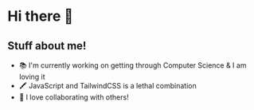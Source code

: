 # Hi there 👋
## Stuff about me!


- 📚 I'm currently working on getting through Computer Science & I am loving it
- 🖍️ JavaScript and TailwindCSS is a lethal combination
- 🤝 I love collaborating with others!
<!--
**Ryan-Somers/Ryan-Somers** is a ✨ _special_ ✨ repository because its `README.md` (this file) appears on your GitHub profile.

Here are some ideas to get you started:

- 🔭 I’m currently working on ...
- 🌱 I’m currently learning ...
- 👯 I’m looking to collaborate on ...
- 🤔 I’m looking for help with ...
- 💬 Ask me about ...
- 📫 How to reach me: ...
- 😄 Pronouns: ...
- ⚡ Fun fact: ...
-->
